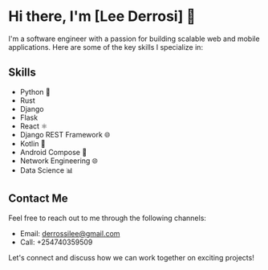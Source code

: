# Hi there, I'm [Lee Derrosi] 👋

I'm a software engineer with a passion for building scalable web and mobile applications. Here are some of the key skills I specialize in:

## Skills

- Python 🐍
- Rust
- Django
- Flask
- React ⚛️
- Django REST Framework 🌐
- Kotlin 🚀
- Android Compose 📱
- Network Engineering 🌐
- Data Science 📊


## Contact Me

Feel free to reach out to me through the following channels:

- Email: derrossilee@gmail.com
- Call: +254740359509

Let's connect and discuss how we can work together on exciting projects!
